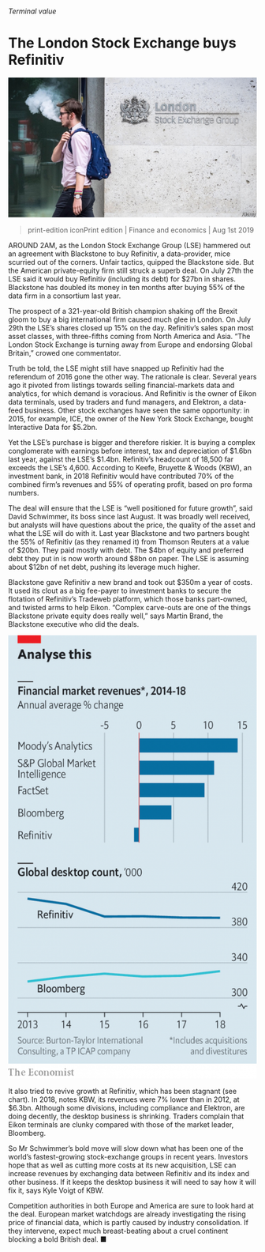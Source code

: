 ###### Terminal value

# The London Stock Exchange buys Refinitiv 

![image](images/20190803_FNP504.jpg) 

> print-edition iconPrint edition | Finance and economics | Aug 1st 2019 

AROUND 2AM, as the London Stock Exchange Group (LSE) hammered out an agreement with Blackstone to buy Refinitiv, a data-provider, mice scurried out of the corners. Unfair tactics, quipped the Blackstone side. But the American private-equity firm still struck a superb deal. On July 27th the LSE said it would buy Refinitiv (including its debt) for $27bn in shares. Blackstone has doubled its money in ten months after buying 55% of the data firm in a consortium last year. 

The prospect of a 321-year-old British champion shaking off the Brexit gloom to buy a big international firm caused much glee in London. On July 29th the LSE’s shares closed up 15% on the day. Refinitiv’s sales span most asset classes, with three-fifths coming from North America and Asia. “The London Stock Exchange is turning away from Europe and endorsing Global Britain,” crowed one commentator. 

Truth be told, the LSE might still have snapped up Refinitiv had the referendum of 2016 gone the other way. The rationale is clear. Several years ago it pivoted from listings towards selling financial-markets data and analytics, for which demand is voracious. And Refinitiv is the owner of Eikon data terminals, used by traders and fund managers, and Elektron, a data-feed business. Other stock exchanges have seen the same opportunity: in 2015, for example, ICE, the owner of the New York Stock Exchange, bought Interactive Data for $5.2bn. 

Yet the LSE’s purchase is bigger and therefore riskier. It is buying a complex conglomerate with earnings before interest, tax and depreciation of $1.6bn last year, against the LSE’s $1.4bn. Refinitiv’s headcount of 18,500 far exceeds the LSE’s 4,600. According to Keefe, Bruyette & Woods (KBW), an investment bank, in 2018 Refinitiv would have contributed 70% of the combined firm’s revenues and 55% of operating profit, based on pro forma numbers. 

The deal will ensure that the LSE is “well positioned for future growth”, said David Schwimmer, its boss since last August. It was broadly well received, but analysts will have questions about the price, the quality of the asset and what the LSE will do with it. Last year Blackstone and two partners bought the 55% of Refinitiv (as they renamed it) from Thomson Reuters at a value of $20bn. They paid mostly with debt. The $4bn of equity and preferred debt they put in is now worth around $8bn on paper. The LSE is assuming about $12bn of net debt, pushing its leverage much higher. 

Blackstone gave Refinitiv a new brand and took out $350m a year of costs. It used its clout as a big fee-payer to investment banks to secure the flotation of Refinitiv’s Tradeweb platform, which those banks part-owned, and twisted arms to help Eikon. “Complex carve-outs are one of the things Blackstone private equity does really well,” says Martin Brand, the Blackstone executive who did the deals. 

![image](images/20190803_FNC500.png) 

It also tried to revive growth at Refinitiv, which has been stagnant (see chart). In 2018, notes KBW, its revenues were 7% lower than in 2012, at $6.3bn. Although some divisions, including compliance and Elektron, are doing decently, the desktop business is shrinking. Traders complain that Eikon terminals are clunky compared with those of the market leader, Bloomberg. 

So Mr Schwimmer’s bold move will slow down what has been one of the world’s fastest-growing stock-exchange groups in recent years. Investors hope that as well as cutting more costs at its new acquisition, LSE can increase revenues by exchanging data between Refinitiv and its index and other business. If it keeps the desktop business it will need to say how it will fix it, says Kyle Voigt of KBW. 

Competition authorities in both Europe and America are sure to look hard at the deal. European market watchdogs are already investigating the rising price of financial data, which is partly caused by industry consolidation. If they intervene, expect much breast-beating about a cruel continent blocking a bold British deal. ■ 

